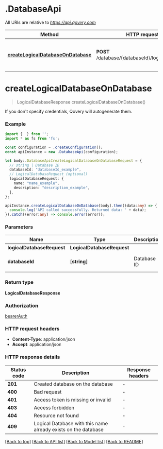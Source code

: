 # .DatabaseApi

All URIs are relative to *https://api.qovery.com*

Method | HTTP request | Description
------------- | ------------- | -------------
[**createLogicalDatabaseOnDatabase**](DatabaseApi.md#createLogicalDatabaseOnDatabase) | **POST** /database/{databaseId}/logicalDatabase | Create a logical database on the database


# **createLogicalDatabaseOnDatabase**
> LogicalDatabaseResponse createLogicalDatabaseOnDatabase()

If you don't specify credentials, Qovery will autogenerate them.

### Example


```typescript
import {  } from '';
import * as fs from 'fs';

const configuration = .createConfiguration();
const apiInstance = new .DatabaseApi(configuration);

let body:.DatabaseApiCreateLogicalDatabaseOnDatabaseRequest = {
  // string | Database ID
  databaseId: "databaseId_example",
  // LogicalDatabaseRequest (optional)
  logicalDatabaseRequest: {
    name: "name_example",
    description: "description_example",
  },
};

apiInstance.createLogicalDatabaseOnDatabase(body).then((data:any) => {
  console.log('API called successfully. Returned data: ' + data);
}).catch((error:any) => console.error(error));
```


### Parameters

Name | Type | Description  | Notes
------------- | ------------- | ------------- | -------------
 **logicalDatabaseRequest** | **LogicalDatabaseRequest**|  |
 **databaseId** | [**string**] | Database ID | defaults to undefined


### Return type

**LogicalDatabaseResponse**

### Authorization

[bearerAuth](README.md#bearerAuth)

### HTTP request headers

 - **Content-Type**: application/json
 - **Accept**: application/json


### HTTP response details
| Status code | Description | Response headers |
|-------------|-------------|------------------|
**201** | Created database on the database |  -  |
**400** | Bad request |  -  |
**401** | Access token is missing or invalid |  -  |
**403** | Access forbidden |  -  |
**404** | Resource not found |  -  |
**409** | Logical Database with this name already exists on the database |  -  |

[[Back to top]](#) [[Back to API list]](README.md#documentation-for-api-endpoints) [[Back to Model list]](README.md#documentation-for-models) [[Back to README]](README.md)


